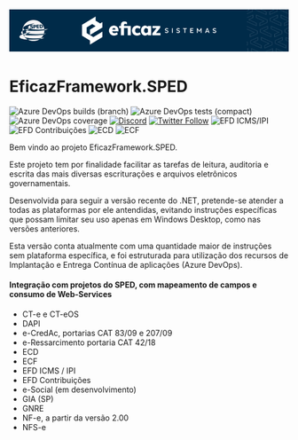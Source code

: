 # <p align="center"> ![EficazFramework.SPED](Assets/GitHub-HeaderReadme.png)
# EficazFramework.SPED

![Azure DevOps builds (branch)](https://efshieldsio.azurewebsites.net:/azure-devops/build/eficazcs/EficazFramework/21/master?label=tests&logo=azuredevops&logoColor=white&style=flat-square)
![Azure DevOps tests (compact)](https://efshieldsio.azurewebsites.net:/azure-devops/tests/eficazcs/EficazFramework/21?compact_message&logo=azuredevops&logoColor=white&style=flat-square)
![Azure DevOps coverage](https://efshieldsio.azurewebsites.net:/azure-devops/coverage/eficazcs/EficazFramework/21?logo=codecov&logoColor=white&style=flat-square)
[![Discord](https://efshieldsio.azurewebsites.net:/discord/846078359498653706?color=purple&logo=discord&logoColor=white&style=flat-square)](https://discord.gg/ePvZEGBgaf)
[![Twitter Follow](https://efshieldsio.azurewebsites.net:/twitter/follow/EficazCS?color=blue&label=twitter&logo=twitter&logoColor=white&style=flat-square)](https://twitter.com/EficazCS)
![EFD ICMS/IPI](https://efshieldsio.azurewebsites.net/badge/EFD%20ICMS%2FIPI-v015-red?style=flat-square)
![EFD Contribuições](https://efshieldsio.azurewebsites.net/badge/EFD%20Contribuições-v006-blue?style=flat-square)
![ECD](https://efshieldsio.azurewebsites.net/badge/ECD-v9.00-brightgreen?style=flat-square)
![ECF](https://efshieldsio.azurewebsites.net/badge/ECF-v0007-orange?style=flat-square)

   Bem vindo ao projeto EficazFramework.SPED.
   
   Este projeto tem por finalidade facilitar as tarefas de leitura, auditoria e escrita das mais diversas escriturações e arquivos eletrônicos governamentais.
   
   Desenvolvida para seguir a versão recente do .NET, pretende-se atender a todas as plataformas por ele antendidas, evitando instruções específicas que possam limitar seu uso apenas em Windows Desktop, como nas versões anteriores.
   
   Esta versão conta atualmente com uma quantidade maior de instruções sem plataforma específica, e foi estruturada para utilização dos recursos de Implantação e Entrega Contínua de aplicações (Azure DevOps).


#### Integração com projetos do SPED, com mapeamento de campos e consumo de Web-Services
   - CT-e e CT-eOS
   - DAPI
   - e-CredAc, portarias CAT 83/09 e 207/09
   - e-Ressarcimento portaria CAT 42/18
   - ECD
   - ECF
   - EFD ICMS / IPI
   - EFD Contribuições
   - e-Social (em desenvolvimento)
   - GIA (SP)
   - GNRE
   - NF-e, a partir da versão 2.00
   - NFS-e
